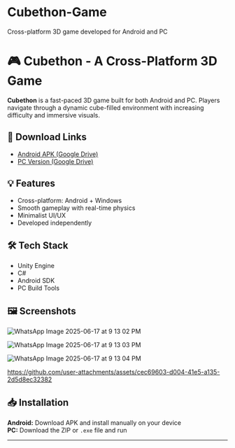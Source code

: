 # Cubethon-Game
Cross-platform 3D game developed for Android and PC
# 🎮 Cubethon - A Cross-Platform 3D Game

**Cubethon** is a fast-paced 3D game built for both Android and PC. Players navigate through a dynamic cube-filled environment with increasing difficulty and immersive visuals.

## 🔗 Download Links
- [Android APK (Google Drive)](https://drive.google.com/drive/folders/1snvx46C7BgwyoNt_2cEBuWu3Zs8EOZu4)
- [PC Version (Google Drive)](https://drive.google.com/drive/folders/1Ashf32-cYh-xVsqA0kefT7M-lCmy7dZS)

## 💡 Features
- Cross-platform: Android + Windows
- Smooth gameplay with real-time physics
- Minimalist UI/UX
- Developed independently

## 🛠️ Tech Stack
- Unity Engine
- C#
- Android SDK
- PC Build Tools

## 🖼️ Screenshots

![WhatsApp Image 2025-06-17 at 9 13 02 PM](https://github.com/user-attachments/assets/2c76ff80-ce6a-4e23-b429-3a110da5ca39)

![WhatsApp Image 2025-06-17 at 9 13 03 PM](https://github.com/user-attachments/assets/097990e2-6503-416d-a0b2-e44e3961c452)

![WhatsApp Image 2025-06-17 at 9 13 04 PM](https://github.com/user-attachments/assets/27c9745e-660c-4465-a25e-f07cef0be8d1)

https://github.com/user-attachments/assets/cec69603-d004-41e5-a135-2d5d8ec32382



## 📥 Installation
**Android:** Download APK and install manually on your device  
**PC:** Download the ZIP or `.exe` file and run

---
